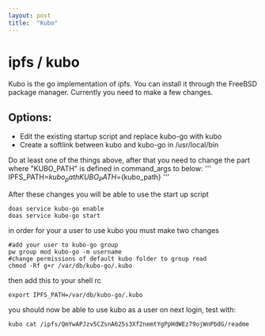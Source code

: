 ```yaml
---
layout: post
title:  "Kubo"
---
```


# ipfs / kubo

Kubo is the go implementation of ipfs. You can install it through the FreeBSD package manager. Currently you need to make a few changes.

## Options:
- Edit the existing startup script and replace kubo-go with kubo
- Create a softlink between kubo and kubo-go in /usr/local/bin

Do at least one of the things above, after that you need to change the part where "KUBO_PATH" is defined in command_args
to below:
'''
IPFS_PATH=${kubo_path} KUBO_PATH=${kubo_path}
'''

After these changes you will be able to use the start up script

```
doas service kubo-go enable
doas service kubo-go start
```

in order for your a user to use kubo you must make two changes

```
#add your user to kubo-go group
pw group mod kubo-go -m username
#change permissions of default kubo folder to group read
chmod -Rf g+r /var/db/kubo-go/.kubo 
```

then add this to your shell rc

```
export IPFS_PATH=/var/db/kubo-go/.kubo
```

you should now be able to use kubo as a user on next login, test with:

```
kubo cat /ipfs/QmYwAPJzv5CZsnA625s3Xf2nemtYgPpHdWEz79ojWnPbdG/readme
```
